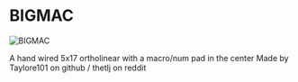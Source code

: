 # BIGMAC

![BIGMAC](https://imgur.com/a/4Znn8oD)

A hand wired 5x17 ortholinear with a macro/num pad in the center
Made by Taylore101 on github / thetlj on reddit
